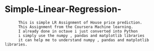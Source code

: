 # Simple-Linear-Regression-
          This is simple LR Assignment of House price prediction.
          This Assignment from the Coursera Machine learning.
          I already done in octave i just converted into Python 
          i simply use the numpy , pandas and matplotlib libraries
          it can help me to understand numpy , pandas and matplotlib libraries.
